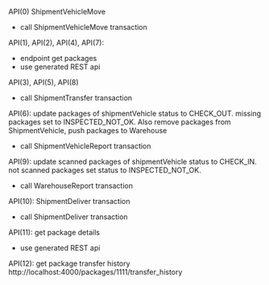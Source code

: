 API(0) ShipmentVehicleMove
- call ShipmentVehicleMove transaction

API(1), API(2), API(4), API(7):
- endpoint get packages
- use generated REST api

API(3), API(5), API(8)
- call ShipmentTransfer transaction

API(6): update packages of shipmentVehicle status to CHECK_OUT. missing packages set to INSPECTED_NOT_OK. Also remove packages from ShipmentVehicle, push packages to Warehouse
- call ShipmentVehicleReport transaction

API(9): update scanned packages of shipmentVehicle status to CHECK_IN. not scanned packages set status to INSPECTED_NOT_OK.
- call WarehouseReport transaction

API(10): ShipmentDeliver transaction
- call ShipmentDeliver transaction

API(11): get package details
- use generated REST api

API(12): get package transfer history
http://localhost:4000/packages/1111/transfer_history